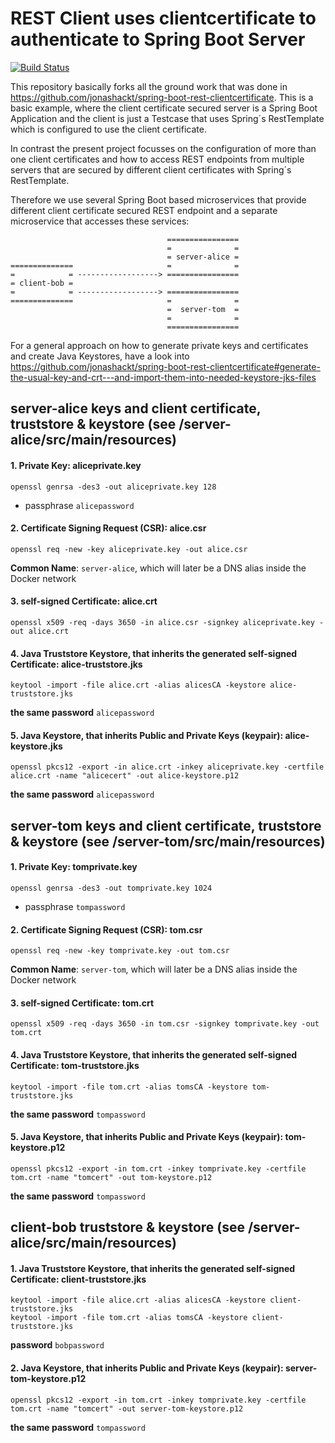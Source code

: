 REST Client uses clientcertificate to authenticate to Spring Boot Server
=============================
[![Build Status](https://travis-ci.org/jonashackt/spring-boot-rest-clientcertificate.svg?branch=master)](https://travis-ci.org/jonashackt/spring-boot-rest-clientcertificate)

This repository basically forks all the ground work that was done in https://github.com/jonashackt/spring-boot-rest-clientcertificate. This is a basic example, where the client certificate secured server is a Spring Boot Application and the client is just a Testcase that uses Spring´s RestTemplate which is configured to use the client certificate.

In contrast the present project focusses on the configuration of more than one client certificates and how to access REST endpoints from multiple servers that are secured by different client certificates with Spring´s RestTemplate.

Therefore we use several Spring Boot based microservices that provide different client certificate secured REST endpoint and a separate microservice that accesses these services:

```
                                   ================
                                   =              =
                                   = server-alice =
==============                     =              =
=            = ------------------> ================
= client-bob =                     
=            = ------------------> ================
==============                     =              =
                                   =  server-tom  =
                                   =              =
                                   ================
```


For a general approach on how to generate private keys and certificates and create Java Keystores, have a look into https://github.com/jonashackt/spring-boot-rest-clientcertificate#generate-the-usual-key-and-crt---and-import-them-into-needed-keystore-jks-files

## server-alice keys and client certificate, truststore & keystore (see /server-alice/src/main/resources)

#### 1. Private Key: aliceprivate.key

```
openssl genrsa -des3 -out aliceprivate.key 128
```

- passphrase `alicepassword`


#### 2. Certificate Signing Request (CSR): alice.csr

```
openssl req -new -key aliceprivate.key -out alice.csr
```

__Common Name__: `server-alice`, which will later be a DNS alias inside the Docker network 


#### 3. self-signed Certificate: alice.crt

```
openssl x509 -req -days 3650 -in alice.csr -signkey aliceprivate.key -out alice.crt
```


#### 4. Java Truststore Keystore, that inherits the generated self-signed Certificate: alice-truststore.jks

```
keytool -import -file alice.crt -alias alicesCA -keystore alice-truststore.jks
```

__the same password__ `alicepassword`


#### 5. Java Keystore, that inherits Public and Private Keys (keypair): alice-keystore.jks

```
openssl pkcs12 -export -in alice.crt -inkey aliceprivate.key -certfile alice.crt -name "alicecert" -out alice-keystore.p12
```

__the same password__ `alicepassword`



## server-tom keys and client certificate, truststore & keystore (see /server-tom/src/main/resources)

#### 1. Private Key: tomprivate.key

```
openssl genrsa -des3 -out tomprivate.key 1024
```

- passphrase `tompassword`


#### 2. Certificate Signing Request (CSR): tom.csr

```
openssl req -new -key tomprivate.key -out tom.csr
```

__Common Name__: `server-tom`, which will later be a DNS alias inside the Docker network 


#### 3. self-signed Certificate: tom.crt

```
openssl x509 -req -days 3650 -in tom.csr -signkey tomprivate.key -out tom.crt
```


#### 4. Java Truststore Keystore, that inherits the generated self-signed Certificate: tom-truststore.jks

```
keytool -import -file tom.crt -alias tomsCA -keystore tom-truststore.jks
```

__the same password__ `tompassword`


#### 5. Java Keystore, that inherits Public and Private Keys (keypair): tom-keystore.p12

```
openssl pkcs12 -export -in tom.crt -inkey tomprivate.key -certfile tom.crt -name "tomcert" -out tom-keystore.p12
```

__the same password__ `tompassword`



## client-bob truststore & keystore (see /server-alice/src/main/resources)

#### 1. Java Truststore Keystore, that inherits the generated self-signed Certificate: client-truststore.jks

```
keytool -import -file alice.crt -alias alicesCA -keystore client-truststore.jks
keytool -import -file tom.crt -alias tomsCA -keystore client-truststore.jks
```

__password__ `bobpassword`


#### 2. Java Keystore, that inherits Public and Private Keys (keypair): server-tom-keystore.p12

```
openssl pkcs12 -export -in tom.crt -inkey tomprivate.key -certfile tom.crt -name "tomcert" -out server-tom-keystore.p12
```

__the same password__ `tompassword`

